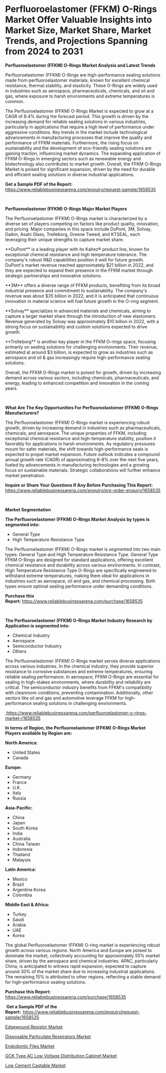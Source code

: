 <p><h1>Perfluoroelastomer (FFKM) O-Rings Market Offer Valuable Insights into Market Size, Market Share, Market Trends, and Projections Spanning from 2024 to 2031</h1></p><p><strong>Perfluoroelastomer (FFKM) O-Rings Market Analysis and Latest Trends</strong></p>
<p><p>Perfluoroelastomer (FFKM) O-Rings are high-performance sealing solutions made from perfluoroelastomer materials, known for excellent chemical resistance, thermal stability, and elasticity. These O-Rings are widely used in industries such as aerospace, pharmaceuticals, chemicals, and oil and gas, where exposure to harsh environments and extreme temperatures is common.</p><p>The Perfluoroelastomer (FFKM) O-Rings Market is expected to grow at a CAGR of 8.4% during the forecast period. This growth is driven by the increasing demand for reliable sealing solutions in various industries, particularly in applications that require a high level of performance under aggressive conditions. Key trends in the market include technological advancements in manufacturing processes that improve the quality and performance of FFKM materials. Furthermore, the rising focus on sustainability and the development of eco-friendly sealing solutions are gaining traction, influencing market dynamics. The expanding application of FFKM O-Rings in emerging sectors such as renewable energy and biotechnology also contributes to market growth. Overall, the FFKM O-Rings Market is poised for significant expansion, driven by the need for durable and efficient sealing solutions in diverse industrial applications.</p></p>
<p><strong>Get a Sample PDF of the Report:&nbsp;</strong> <a href="https://www.reliablebusinessarena.com/enquiry/request-sample/1658535?utm_campaign=1292&utm_medium=2&utm_source=Github&utm_content=ia&utm_term=28092024&utm_id=perfluoroelastomer-ffkm-o-rings">https://www.reliablebusinessarena.com/enquiry/request-sample/1658535</a></p>
<p>&nbsp;</p>
<p><strong>Perfluoroelastomer (FFKM) O-Rings Major Market Players</strong></p>
<p><p>The Perfluoroelastomer (FFKM) O-Rings market is characterized by a diverse set of players competing on factors like product quality, innovation, and pricing. Major companies in this space include DuPont, 3M, Solvay, Daikin, Asahi Glass, Trelleborg, Greene Tweed, and KTSEAL, each leveraging their unique strengths to capture market share.</p><p>**DuPont** is a leading player with its Kalrez® product line, known for exceptional chemical resistance and high temperature tolerance. The company's robust R&D capabilities position it well for future growth. DuPont's market revenue reached approximately $21 billion in 2022, and they are expected to expand their presence in the FFKM market through strategic partnerships and innovative solutions.</p><p>**3M** offers a diverse range of FFKM products, benefiting from its broad industrial presence and commitment to sustainability. The company's revenue was about $35 billion in 2022, and it is anticipated that continuous innovation in material science will fuel future growth in the O-ring segment.</p><p>**Solvay** specializes in advanced materials and chemicals, aiming to capture a larger market share through the introduction of new elastomers. Revenue generated by Solvay was approximately $10 billion in 2022, with a strong focus on sustainability and custom solutions expected to drive growth.</p><p>**Trelleborg** is another key player in the FFKM O-rings space, focusing primarily on sealing solutions for challenging environments. Their revenue, estimated at around $3 billion, is expected to grow as industries such as aerospace and oil & gas increasingly require high-performance sealing solutions.</p><p>Overall, the FFKM O-Rings market is poised for growth, driven by increasing demand across various sectors, including chemicals, pharmaceuticals, and energy, leading to enhanced competition and innovation in the coming years.</p></p>
<p>&nbsp;</p>
<p><strong>What Are The Key Opportunities For Perfluoroelastomer (FFKM) O-Rings Manufacturers?</strong></p>
<p><p>The Perfluoroelastomer (FFKM) O-Rings market is experiencing robust growth, driven by increasing demand in industries such as pharmaceuticals, chemicals, and aerospace. The unique properties of FFKM, including exceptional chemical resistance and high-temperature stability, position it favorably for applications in harsh environments. As regulatory pressures mount for safer materials, the shift towards high-performance seals is expected to propel market expansion. Future outlook indicates a compound annual growth rate (CAGR) of approximating 6-8% over the next five years, fueled by advancements in manufacturing technologies and a growing focus on sustainable materials. Strategic collaborations will further enhance market penetration.</p></p>
<p><strong>Inquire or Share Your Questions If Any Before Purchasing This Report:</strong> <a href="https://www.reliablebusinessarena.com/enquiry/pre-order-enquiry/1658535?utm_campaign=1292&utm_medium=2&utm_source=Github&utm_content=ia&utm_term=28092024&utm_id=perfluoroelastomer-ffkm-o-rings">https://www.reliablebusinessarena.com/enquiry/pre-order-enquiry/1658535</a></p>
<p>&nbsp;</p>
<p><strong>Market Segmentation</strong></p>
<p><strong>The Perfluoroelastomer (FFKM) O-Rings Market Analysis by types is segmented into:</strong></p>
<p><ul><li>General Type</li><li>High Temperature Resistance Type</li></ul></p>
<p><p>The Perfluoroelastomer (FFKM) O-Rings market is segmented into two main types: General Type and High Temperature Resistance Type. General Type FFKM O-Rings are designed for standard applications, offering excellent chemical resistance and durability across various environments. In contrast, High Temperature Resistance Type O-Rings are specifically engineered to withstand extreme temperatures, making them ideal for applications in industries such as aerospace, oil and gas, and chemical processing. Both types ensure optimal sealing performance under demanding conditions.</p></p>
<p><strong>Purchase this Report:&nbsp;</strong><a href="https://www.reliablebusinessarena.com/purchase/1658535?utm_campaign=1292&utm_medium=2&utm_source=Github&utm_content=ia&utm_term=28092024&utm_id=perfluoroelastomer-ffkm-o-rings">https://www.reliablebusinessarena.com/purchase/1658535</a></p>
<p>&nbsp;</p>
<p><strong>The Perfluoroelastomer (FFKM) O-Rings Market Industry Research by Application is segmented into:</strong></p>
<p><ul><li>Chemical Industry</li><li>Aerospace</li><li>Semiconductor Industry</li><li>Others</li></ul></p>
<p><p>The Perfluoroelastomer (FFKM) O-Rings market serves diverse applications across various industries. In the chemical industry, they provide superior resistance to corrosive substances and extreme temperatures, ensuring reliable sealing performance. In aerospace, FFKM O-Rings are essential for sealing in high-stakes environments, where durability and reliability are critical. The semiconductor industry benefits from FFKM's compatibility with cleanroom conditions, preventing contamination. Additionally, other sectors like oil and gas and automotive leverage FFKM for high-performance sealing solutions in challenging environments.</p></p>
<p><a href="https://www.reliablebusinessarena.com/perfluoroelastomer-o-rings-market-r1658535?utm_campaign=1292&utm_medium=2&utm_source=Github&utm_content=ia&utm_term=28092024&utm_id=perfluoroelastomer-ffkm-o-rings">&nbsp;https://www.reliablebusinessarena.com/perfluoroelastomer-o-rings-market-r1658535</a></p>
<p><strong>In terms of Region, the Perfluoroelastomer (FFKM) O-Rings Market Players available by Region are:</strong></p>
<p>
    <p> <strong> North America: </strong>
        <ul>
            <li>United States</li>
            <li>Canada</li>
        </ul>
        </p> 
    <p> <strong> Europe: </strong>
        <ul>
            <li>Germany</li>
            <li>France</li>
            <li>U.K.</li>
            <li>Italy</li>
            <li>Russia</li>
        </ul>
        </p> 
    <p> <strong> Asia-Pacific: </strong>
        <ul>
            <li>China</li>
            <li>Japan</li>
            <li>South Korea</li>
            <li>India</li>
            <li>Australia</li>
            <li>China Taiwan</li>
            <li>Indonesia</li>
            <li>Thailand</li>
            <li>Malaysia</li>
        </ul>
        </p> 
    <p> <strong> Latin America: </strong>
        <ul>
            <li>Mexico</li>
            <li>Brazil</li>
            <li>Argentina Korea</li>
            <li>Colombia</li>
        </ul>
        </p> 
    <p> <strong> Middle East & Africa: </strong>
        <ul>
            <li>Turkey</li>
            <li>Saudi</li>
            <li>Arabia</li>
            <li>UAE</li>
            <li>Korea</li>
        </ul>
    </p>
    </p>
<p><p>The global Perfluoroelastomer (FFKM) O-ring market is experiencing robust growth across various regions. North America and Europe are poised to dominate the market, collectively accounting for approximately 55% market share, driven by the aerospace and chemical industries. APAC, particularly China, is anticipated to witness rapid expansion, expected to capture around 30% of the market share due to increasing industrial applications. The remaining 15% is attributed to other regions, reflecting a stable demand for high-performance sealing solutions.</p></p>
<p><strong>Purchase this Report: </strong><a href="https://www.reliablebusinessarena.com/purchase/1658535?utm_campaign=1292&utm_medium=2&utm_source=Github&utm_content=ia&utm_term=28092024&utm_id=perfluoroelastomer-ffkm-o-rings">https://www.reliablebusinessarena.com/purchase/1658535</a></p>
<p>&nbsp;<strong>Get a Sample PDF of the Report:&nbsp;&nbsp;</strong><a href="https://www.reliablebusinessarena.com/enquiry/request-sample/1658535?utm_campaign=1292&utm_medium=2&utm_source=Github&utm_content=ia&utm_term=28092024&utm_id=perfluoroelastomer-ffkm-o-rings">https://www.reliablebusinessarena.com/enquiry/request-sample/1658535</a></p>
<p><strong></strong></p>
<p><p><a href="https://www.linkedin.com/pulse/global-edgewound-resistor-market-product-type-application-region-tvazf?trackingId=85r3Anh%2BRl2V7DfQc5eJ7w%3D%3D&utm_campaign=1292&utm_medium=2&utm_source=Github&utm_content=ia&utm_term=28092024&utm_id=perfluoroelastomer-ffkm-o-rings">Edgewound Resistor Market</a></p><p><a href="https://www.linkedin.com/pulse/how-regional-global-trends-shaping-disposable-particulate-respirators-z7ryf?trackingId=2MxEC1p2SPKKmDCDu4BUZw%3D%3D&utm_campaign=1292&utm_medium=2&utm_source=Github&utm_content=ia&utm_term=28092024&utm_id=perfluoroelastomer-ffkm-o-rings">Disposable Particulate Respirators Market</a></p><p><a href="https://issuu.com/reportprime-2/docs/endodontic-files-market-size-2030.p_d904f37248fac3?utm_campaign=1292&utm_medium=2&utm_source=Github&utm_content=ia&utm_term=28092024&utm_id=perfluoroelastomer-ffkm-o-rings">Endodontic Files Market</a></p><p><a href="https://github.com/provorikovar/Market-Research-Report-List-6/blob/main/gck-type-ac-low-voltage-distribution-cabinet-market.md?utm_campaign=1292&utm_medium=2&utm_source=Github&utm_content=ia&utm_term=28092024&utm_id=perfluoroelastomer-ffkm-o-rings">GCK Type AC Low Voltage Distribution Cabinet Market</a></p><p><a href="https://issuu.com/reportprime-2/docs/low-cement-castable-market-size-203_1245208af692fa?utm_campaign=1292&utm_medium=2&utm_source=Github&utm_content=ia&utm_term=28092024&utm_id=perfluoroelastomer-ffkm-o-rings">Low Cement Castable Market</a></p></p>